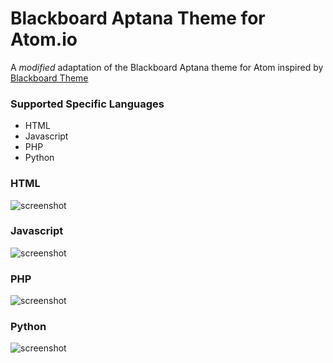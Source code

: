# Blackboard Aptana Theme for Atom.io

A *modified* adaptation of the Blackboard Aptana theme for Atom inspired by [Blackboard Theme](https://atom.io/themes/blackboard-theme)

### Supported Specific Languages

* HTML
* Javascript
* PHP
* Python

### HTML
![screenshot](https://raw.githubusercontent.com/paulcruse3/blackboard-aptana/master/html_screenshot.png)
### Javascript
![screenshot](https://raw.githubusercontent.com/paulcruse3/blackboard-aptana/master/javascript_screenshot.png)
### PHP
![screenshot](https://raw.githubusercontent.com/paulcruse3/blackboard-aptana/master/php_screenshot.png)
### Python
![screenshot](https://raw.githubusercontent.com/paulcruse3/blackboard-aptana/master/python_screenshot.png)
